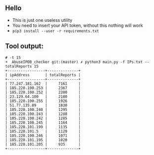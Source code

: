 ## Hello

- This is just one useless utility
- You need to insert your API token, without this nothing will work
- `pip3 install --user -r requirements.txt`


## Tool output:

```shell
# -t 15
➜  AbuseIPDB_checker git:(master) ✗ python3 main.py -f IPs.txt --totalReports 15            
+-----------------+--------------+
| ipAddress       | totalReports |
+-----------------+--------------+
| 77.247.181.162  |     7161     |
| 185.220.100.253 |     2367     |
| 185.220.100.252 |     2200     |
| 23.129.64.100   |     2180     |
| 185.220.100.255 |     1926     |
| 51.77.135.89    |     1830     |
| 185.220.100.240 |     1295     |
| 185.220.100.243 |     1288     |
| 185.220.100.242 |     1285     |
| 185.220.100.245 |     1164     |
| 185.220.101.199 |     1135     |
| 185.220.101.5   |     1129     |
| 185.220.100.246 |     1071     |
| 185.220.101.195 |     1020     |
| 185.220.101.205 |     935      |
+-----------------+--------------+
```
